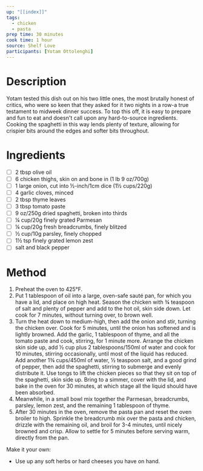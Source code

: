 ```yaml
---
up: "[[index]]"
tags:
  - chicken
  - pasta
prep time: 30 minutes
cook time: 1 hour
source: Shelf Love
participants: [Yotam Ottolenghi]
---
```

# Description
Yotam tested this dish out on his two little ones, the most brutally honest of critics, who were so keen that they asked for it two nights in a row-a true testament to midweek dinner success. To top this off, it is easy to prepare and fun to eat and doesn't call upon any hard-to-source ingredients. Cooking the spaghetti in this way lends plenty of texture, allowing for crispier bits around the edges and softer bits throughout.

# Ingredients
- [ ] 2 tbsp olive oil
- [ ] 6 chicken thighs, skin on and bone in (1 lb 9 oz/700g)
- [ ] 1 large onion, cut into ½-inch/1cm dice (1½ cups/220g)
- [ ] 4 garlic cloves, minced
- [ ] 2 tbsp thyme leaves
- [ ] 3 tbsp tomato paste
- [ ] 9 oz/250g dried spaghetti, broken into thirds
- [ ] ¼ cup/20g finely grated Parmesan
- [ ] ¼ cup/20g fresh breadcrumbs, finely blitzed
- [ ] ½ cup/10g parsley, finely chopped
- [ ] 1½ tsp finely grated lemon zest
- [ ] salt and black pepper

# Method
1. Preheat the oven to 425°F.
2. Put 1 tablespoon of oil into a large, oven-safe sauté pan, for which you have a lid, and place on high heat. Season the chicken with ¾ teaspoon of salt and plenty of pepper and add to the hot oil, skin side down. Let cook for 7 minutes, without turning over, to brown well.
3. Turn the heat down to medium-high, then add the onion and stir, turning the chicken over. Cook for 5 minutes, until the onion has softened and is lightly browned. Add the garlic, 1 tablespoon of thyme, and all the tomato paste and cook, stirring, for 1 minute more. Arrange the chicken skin side up, add ½ cup plus 2 tablespoons/150ml of water and cook for 10 minutes, stirring occasionally, until most of the liquid has reduced. Add another 1¾ cups/450ml of water, ½ teaspoon salt, and a good grind of pepper, then add the spaghetti, stirring to submerge and evenly distribute it. Use tongs to lift the chicken pieces so that they sit on top of the spaghetti, skin side up. Bring to a simmer, cover with the lid, and bake in the oven for 30 minutes, at which stage all the liquid should have been absorbed.
4. Meanwhile, in a small bowl mix together the Parmesan, breadcrumbs, parsley, lemon zest, and the remaining 1 tablespoon of thyme.
5. After 30 minutes in the oven, remove the pasta pan and reset the oven broiler to high. Sprinkle the breadcrumb mix over the pasta and chicken, drizzle with the remaining oil, and broil for 3-4 minutes, until nicely browned and crisp. Allow to settle for 5 minutes before serving warm, directly from the pan.

Make it your own:
- Use up any soft herbs or hard cheeses you have on hand.